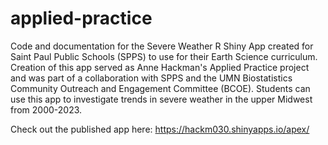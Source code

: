 # applied-practice
Code and documentation for the Severe Weather R Shiny App created for Saint Paul Public Schools (SPPS) to use for their Earth Science curriculum. Creation of this app served as Anne Hackman's Applied Practice project and was part of a collaboration with SPPS and the UMN Biostatistics Community Outreach and Engagement Committee (BCOE). Students can use this app to investigate trends in severe weather in the upper Midwest from 2000-2023.

Check out the published app here: https://hackm030.shinyapps.io/apex/
